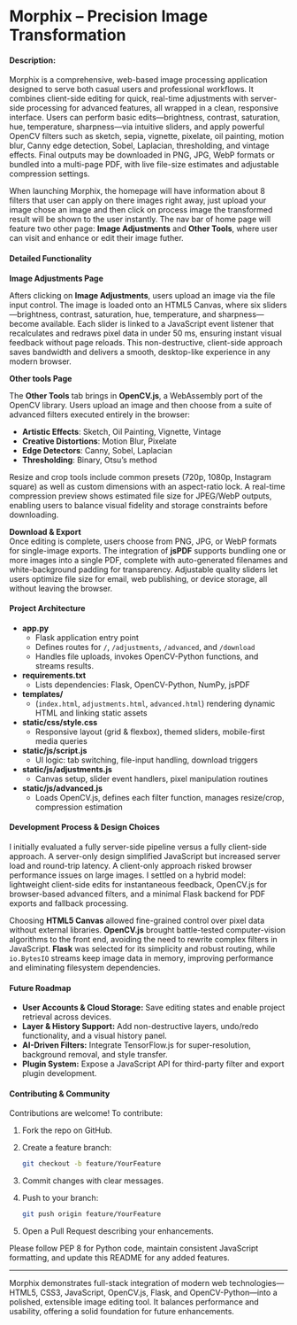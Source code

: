 # Morphix – Precision Image Transformation   
#### Description:

Morphix is a comprehensive, web-based image processing application designed to serve both casual users and professional workflows. It combines client-side editing for quick, real-time adjustments with server-side processing for advanced features, all wrapped in a clean, responsive interface. Users can perform basic edits—brightness, contrast, saturation, hue, temperature, sharpness—via intuitive sliders, and apply powerful OpenCV filters such as sketch, sepia, vignette, pixelate, oil painting, motion blur, Canny edge detection, Sobel, Laplacian, thresholding, and vintage effects. Final outputs may be downloaded in PNG, JPG, WebP formats or bundled into a multi-page PDF, with live file-size estimates and adjustable compression settings.

When launching Morphix, the homepage will have information about 8 filters that user can apply on there images right away, just upload your image chose an image and then click on process image the transformed result will be shown to the user instantly.
The nav bar of home page will feature two other page: **Image Adjustments** and **Other Tools**, where user can visit and enhance or edit their image futher.

#### Detailed Functionality

**Image Adjustments Page**

Afters clicking on **Image Adjustments**, users upload an image via the file input control. The image is loaded onto an HTML5 Canvas, where six sliders—brightness, contrast, saturation, hue, temperature, and sharpness—become available. Each slider is linked to a JavaScript event listener that recalculates and redraws pixel data in under 50 ms, ensuring instant visual feedback without page reloads. This non-destructive, client-side approach saves bandwidth and delivers a smooth, desktop-like experience in any modern browser.

**Other tools Page**

The **Other Tools** tab brings in **OpenCV.js**, a WebAssembly port of the OpenCV library. Users upload an image and then choose from a suite of advanced filters executed entirely in the browser:  
- **Artistic Effects**: Sketch, Oil Painting, Vignette, Vintage  
- **Creative Distortions**: Motion Blur, Pixelate  
- **Edge Detectors**: Canny, Sobel, Laplacian  
- **Thresholding**: Binary, Otsu’s method  

Resize and crop tools include common presets (720p, 1080p, Instagram square) as well as custom dimensions with an aspect-ratio lock. A real-time compression preview shows estimated file size for JPEG/WebP outputs, enabling users to balance visual fidelity and storage constraints before downloading.

**Download & Export**  
Once editing is complete, users choose from PNG, JPG, or WebP formats for single-image exports. The integration of **jsPDF** supports bundling one or more images into a single PDF, complete with auto-generated filenames and white-background padding for transparency. Adjustable quality sliders let users optimize file size for email, web publishing, or device storage, all without leaving the browser.

#### Project Architecture

- **app.py**  
  - Flask application entry point  
  - Defines routes for `/`, `/adjustments`, `/advanced`, and `/download`  
  - Handles file uploads, invokes OpenCV-Python functions, and streams results.  
- **requirements.txt**  
  - Lists dependencies: Flask, OpenCV-Python, NumPy, jsPDF  
- **templates/**  
  - (`index.html`, `adjustments.html`, `advanced.html`) rendering dynamic HTML and linking static assets  
- **static/css/style.css**  
  - Responsive layout (grid & flexbox), themed sliders, mobile-first media queries  
- **static/js/script.js**  
  - UI logic: tab switching, file-input handling, download triggers  
- **static/js/adjustments.js**  
  - Canvas setup, slider event handlers, pixel manipulation routines  
- **static/js/advanced.js**  
  - Loads OpenCV.js, defines each filter function, manages resize/crop, compression estimation  

#### Development Process & Design Choices

I initially evaluated a fully server-side pipeline versus a fully client-side approach. A server-only design simplified JavaScript but increased server load and round-trip latency. A client-only approach risked browser performance issues on large images. I settled on a hybrid model: lightweight client-side edits for instantaneous feedback, OpenCV.js for browser-based advanced filters, and a minimal Flask backend for PDF exports and fallback processing.

Choosing **HTML5 Canvas** allowed fine-grained control over pixel data without external libraries. **OpenCV.js** brought battle-tested computer-vision algorithms to the front end, avoiding the need to rewrite complex filters in JavaScript. **Flask** was selected for its simplicity and robust routing, while `io.BytesIO` streams keep image data in memory, improving performance and eliminating filesystem dependencies.

#### Future Roadmap

- **User Accounts & Cloud Storage:** Save editing states and enable project retrieval across devices.  
- **Layer & History Support:** Add non-destructive layers, undo/redo functionality, and a visual history panel.  
- **AI-Driven Filters:** Integrate TensorFlow.js for super-resolution, background removal, and style transfer.  
- **Plugin System:** Expose a JavaScript API for third-party filter and export plugin development.

#### Contributing & Community

Contributions are welcome! To contribute:  
1. Fork the repo on GitHub.  
2. Create a feature branch:  
   ```bash
   git checkout -b feature/YourFeature
3. Commit changes with clear messages.
4. Push to your branch:

   ```bash
   git push origin feature/YourFeature
   ```
5. Open a Pull Request describing your enhancements.

Please follow PEP 8 for Python code, maintain consistent JavaScript formatting, and update this README for any added features.

---

Morphix demonstrates full-stack integration of modern web technologies—HTML5, CSS3, JavaScript, OpenCV.js, Flask, and OpenCV-Python—into a polished, extensible image editing tool. It balances performance and usability, offering a solid foundation for future enhancements.

